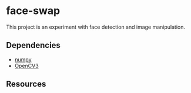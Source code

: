 # face-swap

This project is an experiment with face detection and image manipulation.

## Dependencies
* <a href="http://www.numpy.org" target="_blank">numpy</a>
* <a href="">OpenCV3</a>
## Resources
